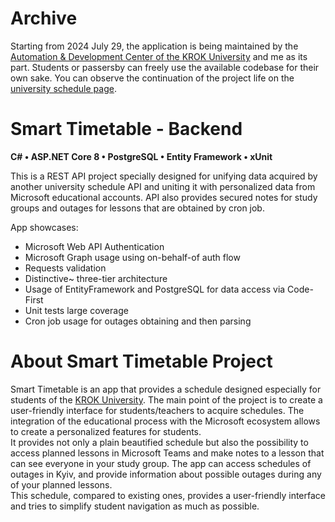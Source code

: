 # Archive
Starting from 2024 July 29, the application is being maintained by the [Automation & Development Center of the KROK University](https://graph.krok.edu.ua/?culture=en-US) and me as its part.
Students or passersby can freely use the available codebase for their own sake. You can observe the continuation of the project life on the [university schedule page](https://schedule.krok.edu.ua/).

# Smart Timetable - Backend
**C# • ASP.NET Core 8 • PostgreSQL • Entity Framework • xUnit**

This is a REST API project specially designed for unifying data acquired by another university schedule API and uniting it with personalized data from Microsoft educational accounts. API also provides secured notes for study groups and outages for lessons that are obtained by cron job.  

App showcases:
- Microsoft Web API Authentication
- Microsoft Graph usage using on-behalf-of auth flow
- Requests validation
- Distinctive~ three-tier architecture
- Usage of EntityFramework and PostgreSQL for data access via Code-First
- Unit tests large coverage
- Cron job usage for outages obtaining and then parsing

# About Smart Timetable Project
Smart Timetable is an app that provides a schedule designed especially for students of the [KROK University](https://int.krok.edu.ua/en).
The main point of the project is to create a user-friendly interface for students/teachers to acquire schedules.
The integration of the educational process with the Microsoft ecosystem allows to create a personalized features for students.  
It provides not only a plain beautified schedule but also the possibility to access planned lessons in Microsoft Teams and make notes to a lesson that can see everyone in your study group.
The app can access schedules of outages in Kyiv, and provide information about possible outages during any of your planned lessons.  
This schedule, compared to existing ones, provides a user-friendly interface and tries to simplify student navigation as much as possible.
